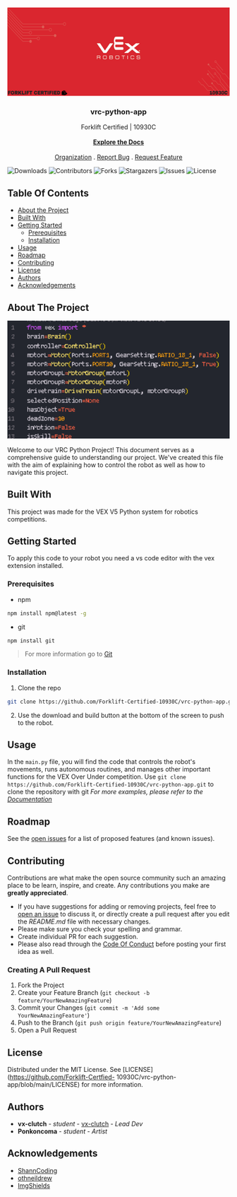 <br/>
<p align="center">
  <a href="https://github.com/Forklift-Certfied-
10930C/vrc-python-app">
    <img src="/images/logo.png" alt="Logo" width="1000" height="200">
  </a>

  <h3 align="center">vrc-python-app</h3>

  <p align="center">
    Forklift Certified | 10930C
    <br/>
    <br/>
    <a href="https://vx-books.gitbook.io/forklift-certified-or-10930c/"><strong>Explore the Docs</strong></a>
    <br/>
    <br/>
    <a href="https://www.vexrobotics.com">Organization</a>
    .
    <a href="https://github.com/Forklift-Certfied-
10930C/vrc-python-app/issues">Report Bug</a>
    .
    <a href="https://github.com/Forklift-Certfied-
10930C/vrc-python-app/issues">Request Feature</a>
  </p>
</p>

![Downloads](https://img.shields.io/github/downloads/Forklift-Certfied-10930C/vrc-python-app/total)
![Contributors](https://img.shields.io/github/contributors/Forklift-Certfied-10930C/vrc-python-app?color=dark-green) 
![Forks](https://img.shields.io/github/forks/Forklift-Certfied-10930C/vrc-python-app?style=social) 
![Stargazers](https://img.shields.io/github/stars/Forklift-Certfied-10930C/vrc-python-app?style=social) 
![Issues](https://img.shields.io/github/issues/Forklift-Certfied-10930C/vrc-python-app) 
![License](https://img.shields.io/github/license/Forklift-Certfied-10930C/vrc-python-app) 

## Table Of Contents

* [About the Project](#about-the-project)
* [Built With](#built-with)
* [Getting Started](#getting-started)
  * [Prerequisites](#prerequisites)
  * [Installation](#installation)
* [Usage](#usage)
* [Roadmap](#roadmap)
* [Contributing](#contributing)
* [License](#license)
* [Authors](#authors)
* [Acknowledgements](#acknowledgements)

## About The Project

<img src="/images/screenshot.png" alt="screen shot" width = "1000">

Welcome to our VRC Python Project! This document serves as a comprehensive guide to understanding our project. We've created this file with the aim of explaining how to control the robot as well as how to navigate this project.

## Built With

This project was made for the VEX  V5 Python system for robotics competitions.

## Getting Started

To apply this code to your robot you need a vs code editor with the vex extension installed.

### Prerequisites

* npm

```sh
npm install npm@latest -g
```
* git

```sh
npm install git
```
> For more information go to [Git](https://git-scm.com/book/en/v2/Getting-Started-Installing-Git)
### Installation

1. Clone the repo

```sh
git clone https://github.com/Forklift-Certified-10930C/vrc-python-app.git
```

2. Use the download and build button at the bottom of the screen to push to the robot.

## Usage

In the `main.py` file, you will find the code that controls the robot's movements, runs autonomous routines, and manages other important functions for the VEX Over Under competition. Use `git clone https://github.com/Forklift-Certified-10930C/vrc-python-app.git` to clone the repository with git
_For more examples, please refer to the [Documentation](https://example.com)_

## Roadmap

See the [open issues](https://github.com/Forklift-Certfied-10930C/vrc-python-app/issues) for a list of proposed features (and known issues).

## Contributing

Contributions are what make the open source community such an amazing place to be learn, inspire, and create. Any contributions you make are **greatly appreciated**.
* If you have suggestions for adding or removing projects, feel free to [open an issue](https://github.com/Forklift-Certfied-10930C/vrc-python-app/issues/new) to discuss it, or directly create a pull request after you edit the *README.md* file with necessary changes.
* Please make sure you check your spelling and grammar.
* Create individual PR for each suggestion.
* Please also read through the [Code Of Conduct](https://github.com/Forklift-Certfied-10930C/vrc-python-app/blob/main/CODE_OF_CONDUCT.md) before posting your first idea as well.

### Creating A Pull Request

1. Fork the Project
2. Create your Feature Branch (`git checkout -b feature/YourNewAmazingFeature`)
3. Commit your Changes (`git commit -m 'Add some YourNewAmazingFeature'`)
4. Push to the Branch (`git push origin feature/YourNewAmazingFeature`)
5. Open a Pull Request

## License

Distributed under the MIT License. See [LICENSE](https://github.com/Forklift-Certfied-
10930C/vrc-python-app/blob/main/LICENSE) for more information.

## Authors

* **vx-clutch** - *student* - [vx-clutch](https://github.com/Forklift-Certfied-10930C/) - *Lead Dev*
* **Ponkoncoma** - *student* - *Artist*

## Acknowledgements

* [ShannCoding](https://github.com/ShaanCoding/)
* [othneildrew](https://github.com/othneildrew)
* [ImgShields](https://shields.io/)
